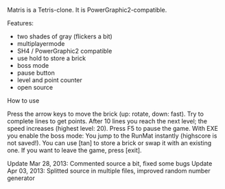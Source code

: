 Matris is a Tetris-clone.
It is PowerGraphic2-compatible.

Features:
- two shades of gray (flickers a bit)
- multiplayermode
- SH4 / PowerGraphic2 compatible
- use hold to store a brick
- boss mode
- pause button
- level and point counter
- open source

How to use

Press the arrow keys to move the brick (up: rotate, down: fast).
Try to complete lines to get points. After 10 lines you reach the next level; the speed increases (highest level: 20).
Press F5 to pause the game. With EXE you enable the boss mode: You jump to the RunMat instantly (highscore is not saved!).
You can use [tan] to store a brick or swap it with an existing one.
If you want to leave the game, press [exit].

Update Mar 28, 2013: Commented source a bit, fixed some bugs
Update Apr 03, 2013: Splitted source in multiple files, improved random number generator
